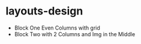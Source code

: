 # layouts-design

- Block One Even Columns with grid
- Block Two with 2 Columns and Img in the Middle
